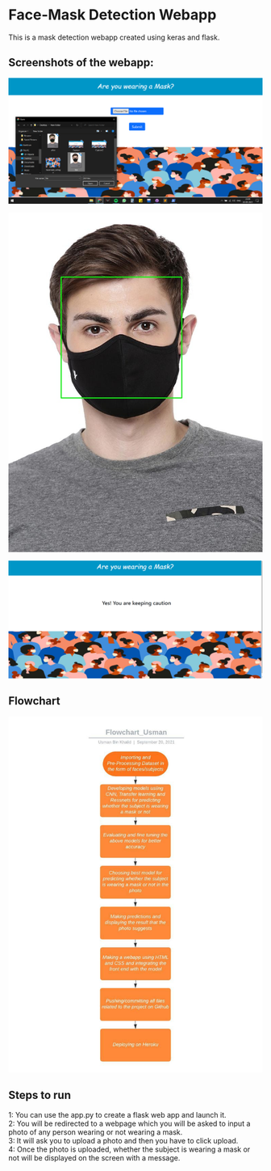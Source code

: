 # Face-Mask Detection Webapp
This is a mask detection webapp created using keras and flask.

<h2>Screenshots of the webapp:</h2>

![alt text](https://github.com/usmanbinkhalid/Face_Mask_Detection/blob/main/mask_dec/Pics/Capture3.PNG)

![alt text](https://github.com/usmanbinkhalid/Face_Mask_Detection/blob/main/mask_dec/Pics/after.jpg)

![alt text](https://github.com/usmanbinkhalid/Face_Mask_Detection/blob/main/mask_dec/Pics/Capture2.PNG)

<h2>Flowchart</h2>

![alt text](https://github.com/usmanbinkhalid/Face_Mask_Detection/blob/main/mask_dec/Pics/Flowchart_Usman.jpeg)

<h2>Steps to run</h2>
 1: You can use the app.py to create a flask web app and launch it.<br>
 2: You will be redirected to a webpage which you will be asked to input a photo of any person wearing or not wearing a mask.<br>
 3: It will ask you to upload a photo and then you have to click upload.<br>
 4: Once the photo is uploaded, whether the subject is wearing a mask or not will be displayed on the screen with a message.<br>
 
 

